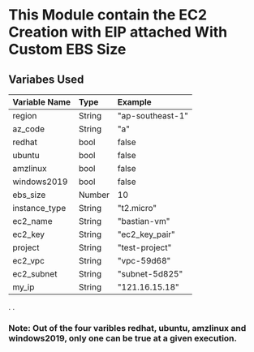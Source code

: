 # This Module contain the EC2 Creation with EIP attached With Custom EBS Size

## Variabes Used

| Variable Name | Type      | Example           |
| :-----        | :----     | :----             |
| region        | String    | "ap-southeast-1"  |
| az_code       | String    | "a"               |
| redhat        | bool      | false             |
| ubuntu        | bool      | false             |
| amzlinux      | bool      | false             |
| windows2019   | bool      | false             |
| ebs_size      | Number    | 10                |
| instance_type | String    | "t2.micro"        |
| ec2_name      | String    | "bastian-vm"      |
| ec2_key       | String    | "ec2_key_pair"    |
| project       | String    | "test-project"    |
| ec2_vpc       | String    | "vpc-59d68"       |
| ec2_subnet    | String    | "subnet-5d825"    |
| my_ip         | String    | "121.16.15.18"    |

.
.
### **Note:** Out of the four varibles __redhat__, __ubuntu__, __amzlinux__ and __windows2019__, only one can be true at a given execution.

